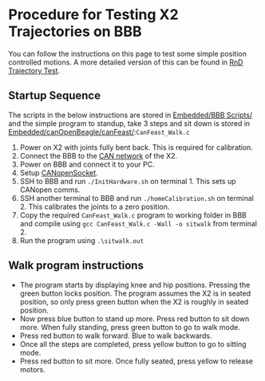 # Procedure for Testing X2 Trajectories on BBB

You can follow the instructions on this page to test some simple position controlled motions. A more detailed version of this can be found in [RnD Trajectory Test](https://embeded.readthedocs.io/en/latest/rnd_test/).

## Startup Sequence
The scripts in the below instructions are stored in [Embedded/BBB Scripts/](https://github.com/capstonealex/Embedded/tree/master/BBB%20Scripts) and the simple program to standup, take 3 steps and sit down is stored in [Embedded/canOpenBeagle/canFeast/](https://github.com/capstonealex/Embedded/tree/master/canOpenBeagle/canFeast):`CanFeast_Walk.c`

1. Power on X2 with joints fully bent back. This is required for calibration.
2. Connect the BBB to the [CAN network](https://embeded.readthedocs.io/en/latest/canopenHardware/#x2-canbus-cable-mapping) of the X2. 
3. Power on BBB and connect it to your PC.
4. Setup [CANopenSocket](https://embeded.readthedocs.io/en/latest/Deployment/canopen_setup/).
4. SSH to BBB and run `./InitHardware.sh` on terminal 1. This sets up CANopen comms.
5. SSH another terminal to BBB and run `./homeCalibration.sh` on terminal 2. This calibrates the joints to a zero position.
6. Copy the required `CanFeast_Walk.c` program to working folder in BBB and compile using `gcc CanFeast_Walk.c -Wall -o sitwalk` from terminal 2.
7. Run the program using `.\sitwalk.out`

## Walk program instructions
* The program starts by displaying knee and hip positions. Pressing the green button locks position. The program assumes the X2 is in seated position, so only press green button when the X2 is roughly in seated position. 
* Now press blue button to stand up more. Press red button to sit down more. When fully standing, press green button to go to walk mode.
* Press red button to walk forward. Blue to walk backwards.
* Once all the steps are completed, press yellow button to go to sitting mode. 
* Press red button to sit more. Once fully seated, press yellow to release motors.